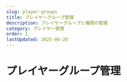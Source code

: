 ```yaml
---
slug: player-groups
title: プレイヤーグループ管理
description: プレイヤーグループと権限の管理
category: プレイヤー管理
order: 1
lastUpdated: 2025-06-20
---
```


# プレイヤーグループ管理

